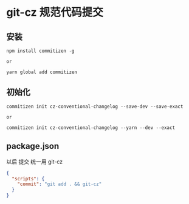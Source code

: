 # git-cz 规范代码提交

## 安装

```
npm install commitizen -g

or

yarn global add commitizen
```

## 初始化

```
commitizen init cz-conventional-changelog --save-dev --save-exact

or

commitizen init cz-conventional-changelog --yarn --dev --exact
```

## package.json

以后 提交 统一用 git-cz

```json
{
  "scripts": {
    "commit": "git add . && git-cz"
  }
}
```
